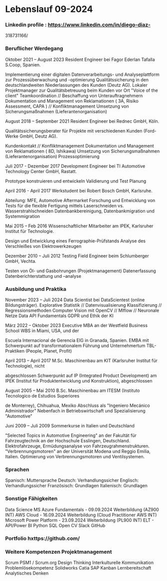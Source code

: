 # Lebenslauf 09-2024

### Linkedin profile : https://www.linkedin.com/in/diego-diaz-
318731166/

### Beruflicher Werdegang

Oktober 2021 – August 2023 
Resident Engineer bei Fagor Ederlan Tafalla S.Coop, Spanien.

Implementierung einer digitalen Datenverarbeitungs- und
Analyseplattform zur Prozessüberwachung und -optimierung
Qualitätssicherung in den deutschlandweiten Niederlassungen des Kunden
(Deutz AG).
Lokaler Projektmanager zur Qualitätsbetreuung beim Kunden vor Ort
"Voice of the client"
Teamkoordination // Beschaffung von Unterauftragnehmern
Dokumentation und Management von Reklamationen ( 3A, Risiko
Assessment, CAPA ) // Konfliktmanagement
Umsetzung von Sicherungsmaßnahmen (Lieferantenorganisation)

August 2018 – September 2021
Resident Engineer bei Rednec GmbH, Köln.

Qualitätssicherungsberater für Projekte mit verschiedenen Kunden (Ford-
Werke GmbH, Deutz AG).

Kundenkontakt // Konfliktmanagement
Dokumentation und Management von Reklamationen ( 8D, Ishikawa)
Umsetzung von Sicherungsmaßnahmen (Lieferantenorganisation)
Prozessoptimierung

Juli 2017 - Dezember 2017 
Development Engineer bei TI Automotive Technology Center GmbH, Rastatt.

Prototype konstruieren und entwickeln
Validierung und Test Planung

April 2016 - April 2017 
Werkstudent bei Robert Bosch GmbH, Karlsruhe.

Abteilung: MFE, Automotive Aftermarket
Forschung und Entwicklung von Tests für die flexible Fertigung mittels
Laserschneiden vs. Wasserstrahlschneiden
Datenbankbereinigung, Datenbankmigration und Systemmigration

Mai 2015 – Feb 2016 
Wissenschaftlicher Mitarbeiter am IPEK, Karlsruher Institut für Technologie.

Design und Entwicklung eines Ferrographie-Prüfstands
Analyse des Verschleißes von Elektrowerkzeugen

Dezember 2010 – Juli 2012
Testing Field Engineer beim Schlumberger GmbH, Vechta.

Testen von Öl- und Gasbohrungen (Projektmanagement)
Datenerfassung
Datenberichterstattung und –analyse

### Ausbildung und Praktika

November 2023 – Juli 2024 Data Scientist bei DataScientest (online Bildungsträger).
Explorative Statistik // Datenvisualisierung
Klassifizierung // Regressionsmethoden
Computer Vision mit OpenCV // Mlflow // Neuronale Netze
Data API Fundamentals
GDPR und Ethik der KI

März 2022 – Oktober 2023 Executive MBA an der Westfield Business School WBS in Miami, USA, und der

Escuela Internacional de Gerencia EIG in Granada, Spanien.
EMBA mit Schwerpunkt auf transformationalem Führung und
Unternehmertum
TBL-Praktiken (People, Planet, Profit)

April 2013 – April 2017 M.Sc. Maschinenbau am KIT (Karlsruher Institut für Technologie), nicht

abgeschlossen
Schwerpunkt auf IP (Integrated Product Development) am IPEK (Institut für
Produktentwicklung und Konstruktion), abgeschlossen

August 2005 – Mai 2010 B.Sc. Maschinenbau am ITESM (Instituto Tecnologico de Estudios Superiores

de Monterrey), Chihuahua, Mexiko
Abschluss als "Ingeniero Mecánico Administrador"
Nebenfach in Betriebswirtschaft und Spezialisierung "Automotive"

Juni 2009 – Juli 2009 Sommerkurse in Italien und Deutschland

"Selected Topics in Automotive Engineering" an der Fakultät für
Fahrzeugtechnik an der Hochschule Esslingen, Deutschland. Elektrofahrzeuge,
Ermüdungsanalyse von Fahrzeugrahmenstrukturen.
"Verbrennungsmotoren" an der Universität Modena und Reggio Emilia, Italien.
Optimierung von Verbrennungsmotoren und Ventilsystemen.

### Sprachen

Spanisch: Muttersprache
Deutsch: Verhandlungssicher
Englisch: Verhandlungssicher
Französisch: Grundlagen
Italienisch: Grundlagen

### Sonstige Fähigkeiten

Data Science MS Azure Fundamentals - 09.09.2024 Weiterbildung (AZ900 INT)
AWS Cloud - 16.09.2024 Weiterbildung (Cloud Practitioner AWS INT)
Microsoft Power Platform - 23.09.2024 Weiterbildung (PL900 INT)
ELT - API/Power BI
Python
SQL
Open CV
Slack
GitHub

### Portfolio hxttps://github.com/

### Weitere Kompetenzen Projektmanagement
Scrum PSM1 / Scrum.org
Design Thinking
Interkulturelle Kommunikation
Problemlösekompetenz
Solidworks
Catia
SAP
Kanban
Lernbereitschaft
Analytisches Denken

